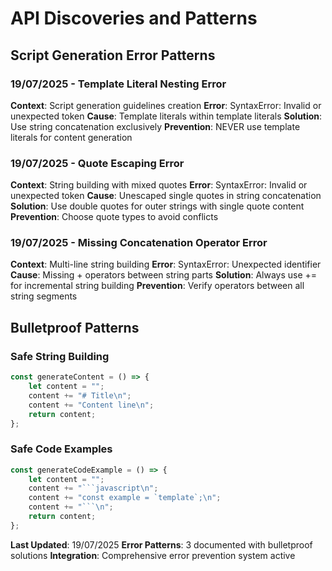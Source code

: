 # API Discoveries and Patterns

## Script Generation Error Patterns

### 19/07/2025 - Template Literal Nesting Error
**Context**: Script generation guidelines creation
**Error**: SyntaxError: Invalid or unexpected token
**Cause**: Template literals within template literals
**Solution**: Use string concatenation exclusively
**Prevention**: NEVER use template literals for content generation

### 19/07/2025 - Quote Escaping Error
**Context**: String building with mixed quotes
**Error**: SyntaxError: Invalid or unexpected token
**Cause**: Unescaped single quotes in string concatenation
**Solution**: Use double quotes for outer strings with single quote content
**Prevention**: Choose quote types to avoid conflicts

### 19/07/2025 - Missing Concatenation Operator Error
**Context**: Multi-line string building
**Error**: SyntaxError: Unexpected identifier
**Cause**: Missing + operators between string parts
**Solution**: Always use += for incremental string building
**Prevention**: Verify operators between all string segments

## Bulletproof Patterns

### Safe String Building
```javascript
const generateContent = () => {
    let content = "";
    content += "# Title\n";
    content += "Content line\n";
    return content;
};
```

### Safe Code Examples
```javascript
const generateCodeExample = () => {
    let content = "";
    content += "```javascript\n";
    content += "const example = `template`;\n";
    content += "```\n";
    return content;
};
```

**Last Updated**: 19/07/2025
**Error Patterns**: 3 documented with bulletproof solutions
**Integration**: Comprehensive error prevention system active